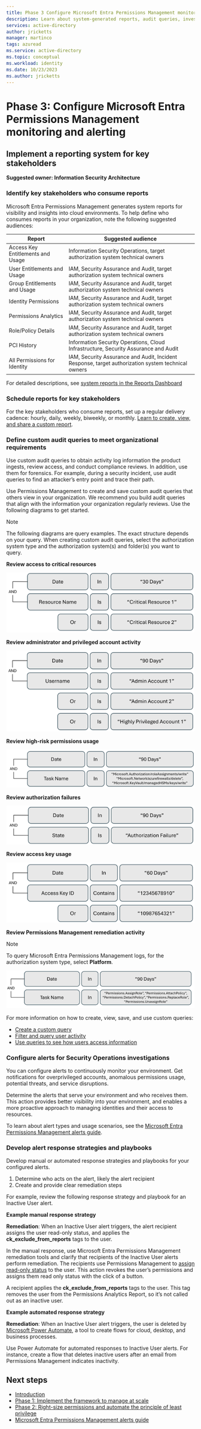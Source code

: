 ```yaml
---
title: Phase 3 Configure Microsoft Entra Permissions Management monitoring and alerting
description: Learn about system-generated reports, audit queries, investigation alerts, also response strategies and playbooks
services: active-directory
author: jricketts
manager: martinco
tags: azuread
ms.service: active-directory
ms.topic: conceptual
ms.workload: identity
ms.date: 10/23/2023
ms.author: jricketts  
---
```


# Phase 3: Configure Microsoft Entra Permissions Management monitoring and alerting

## Implement a reporting system for key stakeholders

**Suggested owner: Information Security Architecture**

### Identify key stakeholders who consume reports

Microsoft Entra Permissions Management generates system reports for visibility and insights into cloud environments. To help define who consumes reports in your organization, note the following suggested audiences:

|Report|Suggested audience|
|---|---|
|Access Key Entitlements and Usage|Information Security Operations, target authorization system technical owners|
|User Entitlements and Usage|IAM, Security Assurance and Audit, target authorization system technical owners|
|Group Entitlements and Usage|IAM, Security Assurance and Audit, target authorization system technical owners|
|Identity Permissions|IAM, Security Assurance and Audit, target authorization system technical owners|
|Permissions Analytics|IAM, Security Assurance and Audit, target authorization system technical owners|
|Role/Policy Details|IAM, Security Assurance and Audit, target authorization system technical owners|
|PCI History|Information Security Operations, Cloud Infrastructure, Security Assurance and Audit|
|All Permissions for Identity|IAM, Security Assurance and Audit, Incident Response, target authorization system technical owners|

For detailed descriptions, see [system reports in the Reports Dashboard](~/permissions-management/product-reports.md)

### Schedule reports for key stakeholders

For the key stakeholders who consume reports, set up a regular delivery cadence: hourly, daily, weekly, biweekly, or monthly. [Learn to create, view, and share a custom report](~/permissions-management/report-create-custom-report.md).

### Define custom audit queries to meet organizational requirements

Use custom audit queries to obtain activity log information the product ingests, review access, and conduct compliance reviews. In addition, use them for forensics. For example, during a security incident, use audit queries to find an attacker’s entry point and trace their path. 

Use Permissions Management to create and save custom audit queries that others view in your organization. We recommend you build audit queries that align with the information your organization regularly reviews. Use the following diagrams to get started. 

>[!NOTE]
> The following diagrams are query examples. The exact structure depends on your query. When creating custom audit queries, select the authorization system type and the authorization system(s) and folder(s) you want to query.

**Review access to critical resources**

   ![Diagram of a query to review access to critical resources.](./media/permissions-manage-ops-guide/access-to-critical-resources.png)

**Review administrator and privileged account activity**

   ![Diagram of a query to review admin and privelged account activity.](./media/permissions-manage-ops-guide/admin-privileged-account-activity.png)

**Review high-risk permissions usage**

   ![Diagram of a query to review high-risk permissions usage.](./media/permissions-manage-ops-guide/high-risk-permissions-usage.png)

**Review authorization failures**

   ![Diagram of a query to review authorization failures.](./media/permissions-manage-ops-guide/authorization-failures.png)

**Review access key usage**

  ![Diagram of a query to review access key usage.](./media/permissions-manage-ops-guide/access-key-usage.png)

**Review Permissions Management remediation activity**

>[!NOTE]
> To query Microsoft Entra Permissions Management logs, for the authorization system type, select **Platform**.

   ![Diagram of a query to review Permissions Management remediation activity.](./media/permissions-manage-ops-guide/permissions-management-remediation-activity.png)

For more information on how to create, view, save, and use custom queries:

* [Create a custom query](~/permissions-management/how-to-create-custom-queries.md)
* [Filter and query user activity](~/permissions-management/product-audit-trail.md)
* [Use queries to see how users access information](~/permissions-management/ui-audit-trail.md)

### Configure alerts for Security Operations investigations

You can configure alerts to continuously monitor your environment. Get notifications for overprivileged accounts, anomalous permissions usage, potential threats, and service disruptions.

Determine the alerts that serve your environment and who receives them. This action provides better visibility into your environment, and enables a more proactive approach to managing identities and their access to resources.

To learn about alert types and usage scenarios, see the [Microsoft Entra Permissions Management alerts guide]().

### Develop alert response strategies and playbooks

Develop manual or automated response strategies and playbooks for your configured alerts.

1. Determine who acts on the alert, likely the alert recipient
2. Create and provide clear remediation steps

For example, review the following response strategy and playbook for an Inactive User alert.

**Example manual response strategy**

**Remediation**: When an Inactive User alert triggers, the alert recipient assigns the user read-only status, and applies the **ck_exclude_from_reports** tags to the user.

In the manual response, use Microsoft Entra Permissions Management remediation tools and clarify that recipients of the Inactive User alerts perform remediation. The recipients use Permissions Management to [assign read-only status](~/permissions-management/how-to-revoke-task-readonly-status.md) to the user. This action revokes the user’s permissions and assigns them read only status with the click of a button.

A recipient applies the **ck_exclude_from_reports** tags to the user. This tag removes the user from the Permissions Analytics Report, so it’s not called out as an inactive user.

**Example automated response strategy**

**Remediation**: When an Inactive User alert triggers, the user is deleted by [Microsoft Power Automate](https://powerautomate.microsoft.com), a tool to create flows for cloud, desktop, and business processes.

Use Power Automate for automated responses to Inactive User alerts. For instance, create a flow that deletes inactive users after an email from Permissions Management indicates inactivity.

## Next steps

* [Introduction](permissions-manage-ops-guide-intro.md)
* [Phase 1: Implement the framework to manage at scale](permissions-manage-ops-guide-one.md)
* [Phase 2: Right-size permissions and automate the principle of least privilege](permissions-manage-ops-guide-two.md)
* [Microsoft Entra Permissions Management alerts guide](permissions-manage-ops-guide-alerts.md)

